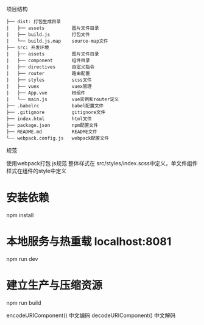 项目结构
```
├── dist: 打包生成目录
|   ├── assets          图片文件目录
|   ├── build.js        打包文件
|   └── build.js.map    source-map文件
├── src: 开发环境
|   ├── assets          图片文件目录
|   ├── component       组件目录
|   ├── directives      自定义指令
|   ├── router          路由配置
|   ├── styles          scss文件
|   ├── vuex            vuex管理
|   ├── App.vue         根组件
|   └── main.js         vue实例和router定义
├── .babelrc            babel配置文件
├── .gitignore          gitignore文件
├── index.html          html文件
├── package.json        npm配置文件
├── README.md           README文件
└── webpack.config.js   webpack配置文件
```

规范

使用webpack打包 js规范
整体样式在 src/styles/index.scss中定义，单文件组件样式在组件的style中定义

# 安装依赖
npm install

# 本地服务与热重载 localhost:8081
npm run dev

# 建立生产与压缩资源
npm run build


<!-- 备注记录 -->
encodeURIComponent()   	中文编码
decodeURIComponent()	中文解码